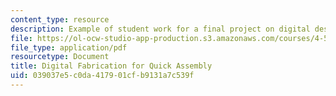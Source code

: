 ```yaml
---
content_type: resource
description: Example of student work for a final project on digital design fabrication.
file: https://ol-ocw-studio-app-production.s3.amazonaws.com/courses/4-510-digital-design-fabrication-fall-2008/039037e5c0da417901cfb9131a7c539f_final_example2.pdf
file_type: application/pdf
resourcetype: Document
title: Digital Fabrication for Quick Assembly
uid: 039037e5-c0da-4179-01cf-b9131a7c539f
---
```

